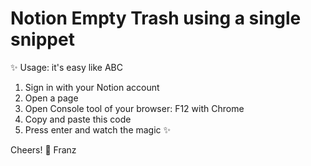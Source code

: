 # Notion Empty Trash using a single snippet

✨ Usage: it's easy like ABC

1. Sign in with your Notion account
2. Open a page
3. Open Console tool of your browser: F12 with Chrome
4. Copy and paste this code
5. Press enter and watch the magic ✨

Cheers! 🥂
Franz